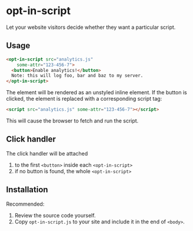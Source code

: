 # opt-in-script

Let your website visitors decide whether they want a particular script.

## Usage

```html
<opt-in-script src="analytics.js"
    some-attr="123-456-7">
  <button>Enable analytics!</button>
  Note: this will log foo, bar and baz to my server.
</opt-in-script>
```

The element will be rendered as an unstyled inline element. If the button is clicked, the element is replaced with a corresponding script tag:

```html
<script src="analytics.js" some-attr="123-456-7"></script>
```

This will cause the browser to fetch and run the script.

## Click handler

The click handler will be attached

1. to the first `<button>` inside each `<opt-in-script>`
2. if no button is found, the whole `<opt-in-script>`

## Installation

Recommended:
 1. Review the source code yourself.
 2. Copy `opt-in-script.js` to your site and include it in the end of `<body>`.
